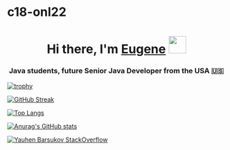 # c18-onl22

<h1 align="center">Hi there, I'm <a href="https://github.com/barsukovmd" target="_top">Eugene</a>
<img src="file:///test.test.UserDao/yauhenbarsukov/Downloads/kuma.svg" height="40"/></h1>
<h3 align="center">Java students, future Senior Java Developer from the USA 🇺🇸</h3>

[![trophy](https://github-profile-trophy.vercel.app/?username=barsukovmd)](https://github.com/ryo-ma/github-profile-trophy)

[![GitHub Streak](https://github-readme-streak-stats.herokuapp.com/?user=barsukovmd)](https://git.io/streak-stats)

[![Top Langs](https://github-readme-stats.vercel.app/api/top-langs/?username=barsukovmd)](https://github.com/anuraghazra/github-readme-stats)

[![Anurag's GitHub stats](https://github-readme-stats.vercel.app/api?username=barsukovmd)](https://github.com/anuraghazra/github-readme-stats)

[![Yauhen Barsukov StackOverflow](https://github-readme-stackoverflow.vercel.app/?userID=20788591)](https://stackoverflow.com/users/20788591/barsukovmd) 
